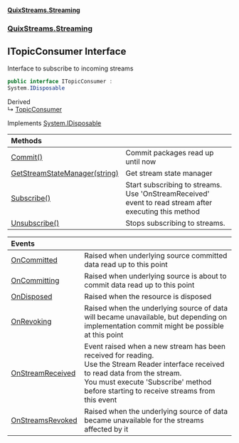 #### [QuixStreams.Streaming](index.md 'index')
### [QuixStreams.Streaming](QuixStreams.Streaming.md 'QuixStreams.Streaming')

## ITopicConsumer Interface

Interface to subscribe to incoming streams

```csharp
public interface ITopicConsumer :
System.IDisposable
```

Derived  
&#8627; [TopicConsumer](TopicConsumer.md 'QuixStreams.Streaming.TopicConsumer')

Implements [System.IDisposable](https://docs.microsoft.com/en-us/dotnet/api/System.IDisposable 'System.IDisposable')

| Methods | |
| :--- | :--- |
| [Commit()](ITopicConsumer.Commit().md 'QuixStreams.Streaming.ITopicConsumer.Commit()') | Commit packages read up until now |
| [GetStreamStateManager(string)](ITopicConsumer.GetStreamStateManager(string).md 'QuixStreams.Streaming.ITopicConsumer.GetStreamStateManager(string)') | Get stream state manager |
| [Subscribe()](ITopicConsumer.Subscribe().md 'QuixStreams.Streaming.ITopicConsumer.Subscribe()') | Start subscribing to streams.<br/>Use 'OnStreamReceived' event to read stream after executing this method |
| [Unsubscribe()](ITopicConsumer.Unsubscribe().md 'QuixStreams.Streaming.ITopicConsumer.Unsubscribe()') | Stops subscribing to streams. |

| Events | |
| :--- | :--- |
| [OnCommitted](ITopicConsumer.OnCommitted.md 'QuixStreams.Streaming.ITopicConsumer.OnCommitted') | Raised when underlying source committed data read up to this point |
| [OnCommitting](ITopicConsumer.OnCommitting.md 'QuixStreams.Streaming.ITopicConsumer.OnCommitting') | Raised when underlying source is about to commit data read up to this point |
| [OnDisposed](ITopicConsumer.OnDisposed.md 'QuixStreams.Streaming.ITopicConsumer.OnDisposed') | Raised when the resource is disposed |
| [OnRevoking](ITopicConsumer.OnRevoking.md 'QuixStreams.Streaming.ITopicConsumer.OnRevoking') | Raised when the underlying source of data will became unavailable, but depending on implementation commit might be possible at this point |
| [OnStreamReceived](ITopicConsumer.OnStreamReceived.md 'QuixStreams.Streaming.ITopicConsumer.OnStreamReceived') | Event raised when a new stream has been received for reading.<br/>Use the Stream Reader interface received to read data from the stream.<br/>You must execute 'Subscribe' method before starting to receive streams from this event |
| [OnStreamsRevoked](ITopicConsumer.OnStreamsRevoked.md 'QuixStreams.Streaming.ITopicConsumer.OnStreamsRevoked') | Raised when the underlying source of data became unavailable for the streams affected by it |
